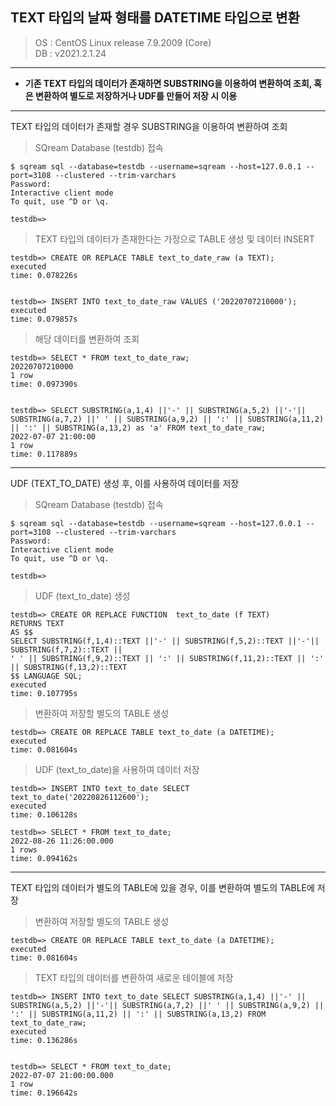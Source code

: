 TEXT 타입의 날짜 형태를 DATETIME 타입으로 변환
---

>OS : CentOS Linux release 7.9.2009 (Core)<br>
DB : v2021.2.1.24

* * *

* __기존 TEXT 타입의 데이터가 존재하면 SUBSTRING을 이용하여 변환하여 조회, 혹은 변환하여 별도로 저장하거나 UDF를 만들어 저장 시 이용__

* * *

TEXT 타입의 데이터가 존재할 경우 SUBSTRING을 이용하여 변환하여 조회

>SQream Database (testdb) 접속
~~~
$ sqream sql --database=testdb --username=sqream --host=127.0.0.1 --port=3108 --clustered --trim-varchars
Password:
Interactive client mode
To quit, use ^D or \q.

testdb=>
~~~

>TEXT 타입의 데이터가 존재한다는 가정으로 TABLE 생성 및 데이터 INSERT
~~~
testdb=> CREATE OR REPLACE TABLE text_to_date_raw (a TEXT);
executed
time: 0.078226s


testdb=> INSERT INTO text_to_date_raw VALUES ('20220707210000');
executed
time: 0.079857s
~~~

>해당 데이터를 변환하여 조회
~~~
testdb=> SELECT * FROM text_to_date_raw;
20220707210000
1 row
time: 0.097390s


testdb=> SELECT SUBSTRING(a,1,4) ||'-' || SUBSTRING(a,5,2) ||'-'|| SUBSTRING(a,7,2) ||' ' || SUBSTRING(a,9,2) || ':' || SUBSTRING(a,11,2) || ':' || SUBSTRING(a,13,2) as 'a' FROM text_to_date_raw;
2022-07-07 21:00:00
1 row
time: 0.117889s
~~~

* * *

UDF (TEXT_TO_DATE) 생성 후, 이를 사용하여 데이터를 저장

>SQream Database (testdb) 접속
~~~
$ sqream sql --database=testdb --username=sqream --host=127.0.0.1 --port=3108 --clustered --trim-varchars
Password:
Interactive client mode
To quit, use ^D or \q.

testdb=>
~~~

>UDF (text_to_date) 생성
~~~
testdb=> CREATE OR REPLACE FUNCTION  text_to_date (f TEXT)
RETURNS TEXT
AS $$
SELECT SUBSTRING(f,1,4)::TEXT ||'-' || SUBSTRING(f,5,2)::TEXT ||'-'|| SUBSTRING(f,7,2)::TEXT ||
' ' || SUBSTRING(f,9,2)::TEXT || ':' || SUBSTRING(f,11,2)::TEXT || ':' || SUBSTRING(f,13,2)::TEXT
$$ LANGUAGE SQL;
executed
time: 0.107795s
~~~

>변환하여 저장할 별도의 TABLE 생성
~~~
testdb=> CREATE OR REPLACE TABLE text_to_date (a DATETIME);
executed
time: 0.081604s
~~~

>UDF (text_to_date)을 사용하여 데이터 저장
~~~
testdb=> INSERT INTO text_to_date SELECT text_to_date('20220826112600');
executed
time: 0.106128s

testdb=> SELECT * FROM text_to_date;
2022-08-26 11:26:00.000
1 rows
time: 0.094162s
~~~

* * *

TEXT 타입의 데이터가 별도의 TABLE에 있을 경우, 이를 변환하여 별도의 TABLE에 저장

>변환하여 저장할 별도의 TABLE 생성
~~~
testdb=> CREATE OR REPLACE TABLE text_to_date (a DATETIME);
executed
time: 0.081604s
~~~

>TEXT 타입의 데이터를 변환하여 새로운 테이블에 저장
~~~
testdb=> INSERT INTO text_to_date SELECT SUBSTRING(a,1,4) ||'-' || SUBSTRING(a,5,2) ||'-'|| SUBSTRING(a,7,2) ||' ' || SUBSTRING(a,9,2) || ':' || SUBSTRING(a,11,2) || ':' || SUBSTRING(a,13,2) FROM text_to_date_raw;
executed
time: 0.136286s


testdb=> SELECT * FROM text_to_date;
2022-07-07 21:00:00.000
1 row
time: 0.196642s
~~~
